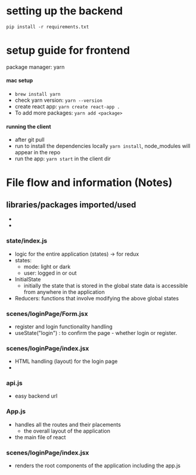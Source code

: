 # setting up the backend 
`pip install -r requirements.txt`

# setup guide for frontend
package manager: yarn

#### mac setup
- `brew install yarn`
- check yarn version: `yarn --version`
- create react app: `yarn create react-app .`
- To add more packages: `yarn add <package>`

#### running the client
- after git pull
- run to install the dependencies locally `yarn install`, node_modules will appear in the repo
- run the app: `yarn start` in the client dir

# File flow and information (Notes)

## libraries/packages imported/used

-
-

### state/index.js
- logic for the entire application (states) -> for redux
- states:
    - mode: light or dark
    - user: logged in or out
- InitialState
    - initially the state that is stored in the global state data is accessible from anywhere in the application
- Reducers: functions that involve modifying the above global states

### scenes/loginPage/Form.jsx
- register and login functionality handling
- useState("login") : to confirm the page - whether login or register.

### scenes/loginPage/index.jsx
- HTML handling (layout) for the login page
- 

### api.js
- easy backend url

### App.js
- handles all the routes and their placements
    - the overall layout of the application
- the main file of react

### scenes/loginPage/index.jsx
- renders the root components of the application including the app.js 
